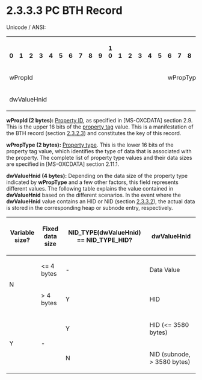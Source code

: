 <html dir="LTR" xmlns:mshelp="http://msdn.microsoft.com/mshelp" xmlns:ddue="http://ddue.schemas.microsoft.com/authoring/2003/5" xmlns:xlink="http://www.w3.org/1999/xlink" xmlns:tool="http://www.microsoft.com/tooltip">
    <head>
        <meta http-equiv="Content-Type" content="text/html; CHARSET=utf-8"></meta>
        <meta name="save" content="history"></meta>
        <title>2.3.3.3 PC BTH Record</title>
        <xml>
            <mshelp:toctitle title="2.3.3.3 PC BTH Record"></mshelp:toctitle>
            <mshelp:rltitle title="[MS-PST]: PC BTH Record"></mshelp:rltitle>
            <mshelp:keyword index="A" term="7daab6f5-ce65-437e-80d5-1b1be4088bd3"></mshelp:keyword>
            <mshelp:attr name="DCSext.ContentType" value="open specification"></mshelp:attr>
            <mshelp:attr name="AssetID" value="7daab6f5-ce65-437e-80d5-1b1be4088bd3"></mshelp:attr>
            <mshelp:attr name="TopicType" value="kbRef"></mshelp:attr>
            <mshelp:attr name="DCSext.Title" value="[MS-PST]: PC BTH Record" />
        </xml>
    </head>
    <body>
        <div id="header">
            <h1 class="heading">2.3.3.3 PC BTH Record</h1>
        </div>
        <div id="mainSection">
            <div id="mainBody">
                <div id="allHistory" class="saveHistory"></div>
                <div id="sectionSection0" class="section" name="collapseableSection">
                    

<p>Unicode / ANSI:</p>

<table>
 <tr>
  <th><p><br>0</p></th>
  <th><p><br>1</p></th>
  <th><p><br>2</p></th>
  <th><p><br>3</p></th>
  <th><p><br>4</p></th>
  <th><p><br>5</p></th>
  <th><p><br>6</p></th>
  <th><p><br>7</p></th>
  <th><p><br>8</p></th>
  <th><p><br>9</p></th>
  <th><p>1<br>0</p></th>
  <th><p><br>1</p></th>
  <th><p><br>2</p></th>
  <th><p><br>3</p></th>
  <th><p><br>4</p></th>
  <th><p><br>5</p></th>
  <th><p><br>6</p></th>
  <th><p><br>7</p></th>
  <th><p><br>8</p></th>
  <th><p><br>9</p></th>
  <th><p>2<br>0</p></th>
  <th><p><br>1</p></th>
  <th><p><br>2</p></th>
  <th><p><br>3</p></th>
  <th><p><br>4</p></th>
  <th><p><br>5</p></th>
  <th><p><br>6</p></th>
  <th><p><br>7</p></th>
  <th><p><br>8</p></th>
  <th><p><br>9</p></th>
  <th><p>3<br>0</p></th>
  <th><p><br>1</p></th>
 </tr>
 <tr>
  <td colspan="16">
  <p>wPropId</p>
  </td>
  <td colspan="16">
  <p>wPropType</p>
  </td>
 </tr>
 <tr>
  <td colspan="32">
  <p>dwValueHnid</p>
  </td>
 </tr>
</table>

<p><b>wPropId (2 bytes):</b> <a href="08220cc9-69b1-4072-a2e7-2a0ff201d505.html#gt_0b28d5bf-a1bb-436d-a721-34e2cfae489b">Property ID</a>, as specified
in <mshelp:link keywords="1afa0cd9-b1a0-4520-b623-bf15030af5d8" tabindex="0">[MS-OXCDATA]</mshelp:link>
section <mshelp:link keywords="4b48670f-f600-4fcb-9b27-fedee9773a8a" tabindex="0">2.9</mshelp:link>.
This is the upper 16 bits of the <a href="08220cc9-69b1-4072-a2e7-2a0ff201d505.html#gt_550ffe03-4145-49d1-8370-a9906b00452c">property tag</a> value. This is
a manifestation of the BTH record (section <a href="660db569-c8f7-4516-82ad-44709b1c667f.html">2.3.2.3</a>) and constitutes
the key of this record.</p>

<p><b>wPropType (2 bytes):</b> <a href="08220cc9-69b1-4072-a2e7-2a0ff201d505.html#gt_c17efaf4-bfdf-479d-8227-e165b647c933">Property type</a>. This is the
lower 16 bits of the property tag value, which identifies the type of data that
is associated with the property. The complete list of property type values and
their data sizes are specified in [MS-OXCDATA] section <mshelp:link keywords="0c77892e-288e-435a-9c49-be1c20c7afdb" tabindex="0">2.11.1</mshelp:link>.</p>

<p><b>dwValueHnid (4 bytes):</b> Depending on the data
size of the property type indicated by <b>wPropType</b> and a few other
factors, this field represents different values. The following table explains
the value contained in <b>dwValueHnid</b> based on the different scenarios. In
the event where the <b>dwValueHnid</b> value contains an HID or NID (section <a href="7ac490ce-31af-4a75-97df-eb9d07a003fd.html">2.3.3.2</a>), the actual data
is stored in the corresponding heap or subnode entry, respectively.</p>

<table>
 <thead>
  <tr>
   <th>
   <p>Variable
   size?</p>
   </th>
   <th>
   <p>Fixed
   data size</p>
   </th>
   <th>
   <p>NID_TYPE(dwValueHnid)
   == NID_TYPE_HID?</p>
   </th>
   <th>
   <p>dwValueHnid</p>
   </th>
  </tr>
 </thead>
 <tr>
  <td rowspan="2">
  <p>N</p>
  </td>
  <td>
  <p>&lt;=
  4 bytes</p>
  </td>
  <td>
  <p>-</p>
  </td>
  <td>
  <p>Data
  Value</p>
  </td>
 </tr>
 <tr>
  <td>
  <p>&gt; 4
  bytes</p>
  </td>
  <td>
  <p>Y</p>
  </td>
  <td>
  <p>HID</p>
  </td>
 </tr>
 <tr>
  <td rowspan="2">
  <p>Y</p>
  </td>
  <td rowspan="2">
  <p>-</p>
  </td>
  <td>
  <p>Y</p>
  </td>
  <td>
  <p>HID
  (&lt;= 3580 bytes)</p>
  </td>
 </tr>
 <tr>
  <td>
  <p>N</p>
  </td>
  <td>
  <p>NID
  (subnode, &gt; 3580 bytes)</p>
  </td>
 </tr>
</table>

<p> </p>
                </div>
            </div>
        </div>
    </body>
</html>
